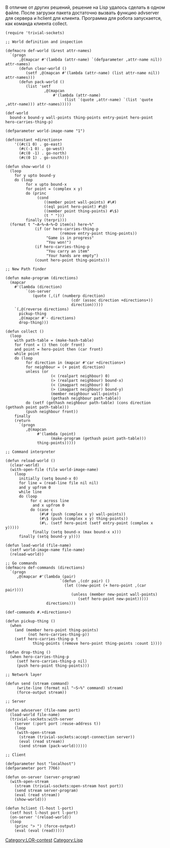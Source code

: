 В отличие от других решений, решение на Lisp удалось сделать в одном
файле. После загрузки пакета достаточно вызвать функцию advserver
для сервера и hclient для клиента. Программа для робота запускается,
как команда клиента collect.

    (require 'trivial-sockets)
    
    ;; World definition and inspection
    
    (defmacro def-world (&rest attr-names)
      `(progn
          ,@(mapcar #'(lambda (attr-name) `(defparameter ,attr-name nil)) attr-names)
          (defun clear-world ()
             (setf ,@(mapcan #'(lambda (attr-name) (list attr-name nil)) attr-names)))
          (defun pack-world ()
             (list 'setf 
                     ,@(mapcan 
                         #'(lambda (attr-name) 
                              (list `(quote ,attr-name) `(list 'quote ,attr-name))) attr-names)))))
    
    (def-world
      bound-x bound-y wall-points thing-points entry-point hero-point hero-carries-thing-p)
    
    (defparameter world-image-name "1")
    
    (defconstant +directions+
        '((#c(1 0) . go-east)
          (#c(-1 0) . go-west)
          (#c(0 -1) . go-north)
          (#c(0 1) . go-south)))
    
    (defun show-world ()
      (loop
        for y upto bound-y
        do (loop
             for x upto bound-x
             for point = (complex x y)
             do (princ
                  (cond
                     ((member point wall-points) #\#)
                     ((eql point hero-point) #\@)
                     ((member point thing-points) #\$)
                     (t " ")))
             finally (terpri)))
      (format t "~A~%~A~%~D item(s) here~%"
                 (if (or hero-carries-thing-p
                            (remove entry-point thing-points))
                      "Game is in progress"
                      "You won!")
                 (if hero-carries-thing-p 
                      "You carry an item"
                      "Your hands are empty")
                 (count hero-point thing-points)))
    
    ;; New Path finder
    
    (defun make-program (directions)
      (mapcar 
        #'(lambda (direction)
             `(on-server
                (quote (,(if (numberp direction) 
                                 (cdr (assoc direction +directions+))
                                 direction)))))
        `(,@(reverse directions)
          pickup-thing
          ,@(mapcar #'- directions)
          drop-thing)))
    
    (defun collect ()
      (loop
        with path-table = (make-hash-table)
        for front = () then (cdr front)
        and point = hero-point then (car front)
        while point
        do (loop
             for direction in (mapcar #'car +directions+)
             for neighbour = (+ point direction)
             unless (or
                        (< (realpart neighbour) 0)
                        (> (realpart neighbour) bound-x)
                        (< (imagpart neighbour) 0)
                        (> (imagpart neighbour) bound-y)
                        (member neighbour wall-points)
                        (gethash neighbour path-table))
             do (setf (gethash neighbour path-table) (cons direction (gethash point path-table)))
             (push neighbour front))
        finally
        (return 
          `(progn
             ,@(mapcan
                  #'(lambda (point) 
                        (make-program (gethash point path-table)))
                  thing-points)))))
    
    ;; Command interpreter
    
    (defun reload-world ()
      (clear-world)
      (with-open-file (file world-image-name)
        (loop 
          initially (setq bound-x 0)
          for line = (read-line file nil nil)
          and y upfrom 0
          while line
          do (loop 
               for c across line 
                and x upfrom 0
               do (case c
                   (#\# (push (complex x y) wall-points))
                   (#\$ (push (complex x y) thing-points))
                   (#\. (setf hero-point (setf entry-point (complex x y)))))
                finally (setq bound-x (max bound-x x)))
          finally (setq bound-y y))))
    
    (defun load-world (file-name)
      (setf world-image-name file-name)
      (reload-world))
    
    ;; Go commands
    (defmacro def-commands (directions)
      `(progn
         ,@(mapcar #'(lambda (pair)
                            `(defun ,(cdr pair) ()
                              (let ((new-point (+ hero-point ,(car pair))))
                                 (unless (member new-point wall-points)
                                    (setf hero-point new-point)))))
                      directions)))
    
    (def-commands #.+directions+)
    
    (defun pickup-thing ()
      (when
        (and (member hero-point thing-points)
              (not hero-carries-thing-p))
        (setf hero-carries-thing-p t
                thing-points (remove hero-point thing-points :count 1))))
    
    (defun drop-thing ()
      (when hero-carries-thing-p
         (setf hero-carries-thing-p nil)
         (push hero-point thing-points)))
    
    ;; Network layer
    
    (defun send (stream command)
         (write-line (format nil "~S~%" command) stream)
         (force-output stream))
    
    ;; Server
    
    (defun advserver (file-name port)
      (load-world file-name)
      (trivial-sockets:with-server 
        (server (:port port :reuse-address t))
        (loop
         (with-open-stream 
          (stream (trivial-sockets:accept-connection server))
          (eval (read stream))
          (send stream (pack-world))))))
    
    ;; Client
    
    (defparameter host "localhost")
    (defparameter port 7766)
    
    (defun on-server (server-program)
      (with-open-stream
        (stream (trivial-sockets:open-stream host port))
        (send stream server-program)
        (eval (read stream))
        (show-world)))
    
    (defun hclient (l-host l-port)
      (setf host l-host port l-port)
      (on-server '(reload-world))
      (loop
        (princ "> ") (force-output)
        (eval (eval (read)))))

[Category:LOR-contest](Category:LOR-contest "wikilink")
[Category:Lisp](Category:Lisp "wikilink")
